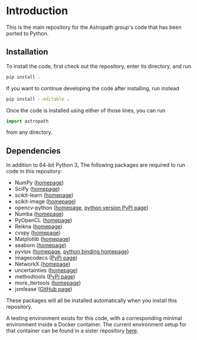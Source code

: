 # Introduction

This is the main repository for the Astropath group's code that has been ported to Python. 

## Installation

To install the code, first check out the repository, enter its directory, and run
```bash
pip install .
```
If you want to continue developing the code after installing, run instead
```bash
pip install --editable .
```

Once the code is installed using either of those lines, you can run
```python
import astropath
```
from any directory.

## Dependencies

In addition to 64-bit Python 3, The following packages are required to run code in this repository:
- NumPy  ([homepage](https://numpy.org/))
- SciPy ([homepage](https://www.scipy.org/))
- scikit-learn ([homepage](https://scikit-learn.org/stable/))
- scikit-image ([homepage](https://scikit-image.org/))
- opencv-python ([homepage](https://opencv.org/), [python version PyPi page](https://pypi.org/project/opencv-python/))
- Numba ([homepage](https://numba.pydata.org/))
- PyOpenCL ([homepage](https://documen.tician.de/pyopencl/)) 
- Reikna ([homepage](http://reikna.publicfields.net/en/latest/))
- cvxpy ([homepage](https://www.cvxpy.org/))
- Matplotlib ([homepage](https://matplotlib.org/))
- seaborn ([homepage](https://seaborn.pydata.org/))
- pyvips ([homepage](https://libvips.github.io/libvips/), [python binding homepage](https://libvips.github.io/pyvips/intro.html))
- imagecodecs ([PyPi page](https://pypi.org/project/imagecodecs/))
- NetworkX ([homepage](https://networkx.org/)) 
- uncertainties ([homepage](https://uncertainties-python-package.readthedocs.io/en/latest/))
- methodtools ([PyPi page](https://pypi.org/project/methodtools/))
- more_itertools ([homepage](https://more-itertools.readthedocs.io/en/stable/))
- jxmlease ([GitHub page](https://github.com/Juniper/jxmlease))

These packages will all be installed automatically when you install this repository.

A testing environment exists for this code, with a corresponding minimal environment inside a Docker container. The current environment setup for that container can be found in a sister repository [here](https://github.com/AstroPathJHU/astropathtest/blob/master/Dockerfile).
